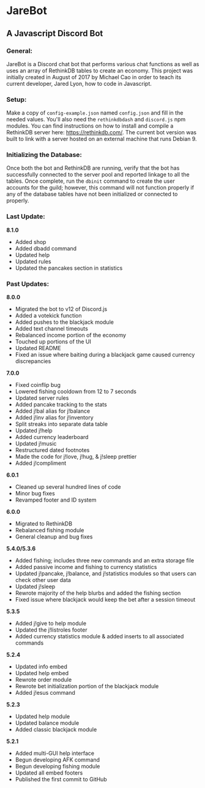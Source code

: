 # JareBot
## A Javascript Discord Bot

### General:
JareBot is a Discord chat bot that performs various chat functions as well as uses an array of RethinkDB tables to create an economy. This project was initially created in August of 2017 by Michael Cao in order to teach its current developer, Jared Lyon, how to code in Javascript.

### Setup:
Make a copy of `config-example.json` named `config.json` and fill in the needed values. You'll also need the `rethinkdbdash` and `discord.js` npm modules. You can find instructions on how to install and compile a RethinkDB server here: https://rethinkdb.com/. The current bot version was built to link with a server hosted on an external machine that runs Debian 9.

### Initializing the Database:
Once both the bot and RethinkDB are running, verify that the bot has successfully connected to the server pool and reported linkage to all the tables. Once complete, run the `dbinit` command to create the user accounts for the guild; however, this command will not function properly if any of the database tables have not been initialized or connected to properly.

### Last Update:
**8.1.0**
- Added shop
- Added dbadd command
- Updated help
- Updated rules
- Updated the pancakes section in statistics

### Past Updates:
**8.0.0**
- Migrated the bot to v12 of Discord.js
- Added a votekick function
- Added pushes to the blackjack module
- Added text channel timeouts
- Rebalanced income portion of the economy
- Touched up portions of the UI
- Updated README
- Fixed an issue where baiting during a blackjack game caused currency discrepancies

**7.0.0**
- Fixed coinflip bug
- Lowered fishing cooldown from 12 to 7 seconds
- Updated server rules
- Added pancake tracking to the stats
- Added j!bal alias for j!balance
- Added j!inv alias for j!inventory
- Split streaks into separate data table
- Updated j!help
- Added currency leaderboard
- Updated j!music
- Restructured dated footnotes
- Made the code for j!love, j!hug, & j!sleep prettier
- Added j!compliment

**6.0.1**
- Cleaned up several hundred lines of code
- Minor bug fixes
- Revamped footer and ID system

**6.0.0**
- Migrated to RethinkDB
- Rebalanced fishing module
- General cleanup and bug fixes

**5.4.0/5.3.6**
- Added fishing; includes three new commands and an extra storage file
- Added passive income and fishing to currency statistics
- Updated j!pancake, j!balance, and j!statistics modules so that users can check other user data
- Updated j!sleep
- Rewrote majority of the help blurbs and added the fishing section
- Fixed issue where blackjack would keep the bet after a session timeout

**5.3.5**
- Added j!give to help module
- Updated the j!listroles footer
- Added currency statistics module & added inserts to all associated commands

**5.2.4**
- Updated info embed
- Updated help embed
- Rewrote order module
- Rewrote bet initialization portion of the blackjack module
- Added j!esus command

**5.2.3**
- Updated help module
- Updated balance module
- Added classic blackjack module

**5.2.1**
- Added multi-GUI help interface
- Begun developing AFK command
- Begun developing fishing module
- Updated all embed footers
- Published the first commit to GitHub
